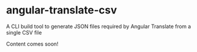 # angular-translate-csv
A CLI build tool to generate JSON files required by Angular Translate from a single CSV file

Content comes soon!

